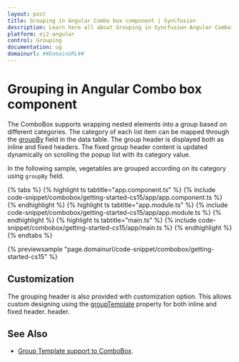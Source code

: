 ```yaml
---
layout: post
title: Grouping in Angular Combo box component | Syncfusion
description: Learn here all about Grouping in Syncfusion Angular Combo box component of Syncfusion Essential JS 2 and more.
platform: ej2-angular
control: Grouping 
documentation: ug
domainurl: ##DomainURL##
---
```


# Grouping in Angular Combo box component

The ComboBox supports wrapping nested elements into a group based on different categories. The category of each list item can be mapped through the [groupBy](https://ej2.syncfusion.com/angular/documentation/api/combo-box/#fields) field in the data table. The group header is displayed both as inline and fixed headers. The fixed group header content is updated dynamically on scrolling the popup list with its category value.

In the following sample, vegetables are grouped according on its category using `groupBy` field.

{% tabs %}
{% highlight ts tabtitle="app.component.ts" %}
{% include code-snippet/combobox/getting-started-cs15/app/app.component.ts %}
{% endhighlight %}
{% highlight ts tabtitle="app.module.ts" %}
{% include code-snippet/combobox/getting-started-cs15/app/app.module.ts %}
{% endhighlight %}
{% highlight ts tabtitle="main.ts" %}
{% include code-snippet/combobox/getting-started-cs15/app/main.ts %}
{% endhighlight %}
{% endtabs %}
  
{% previewsample "page.domainurl/code-snippet/combobox/getting-started-cs15" %}

## Customization

The grouping header is also provided with customization option. This allows custom designing using the [groupTemplate](https://ej2.syncfusion.com/angular/documentation/api/combo-box/#grouptemplate) property for both inline and fixed header.
header.

## See Also

* [Group Template support to ComboBox](./templates#group-template).